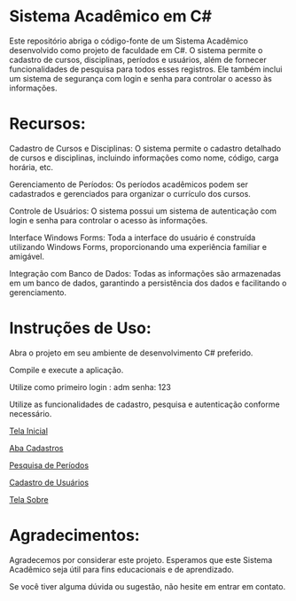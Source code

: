 # Sistema Acadêmico em C#

Este repositório abriga o código-fonte de um Sistema Acadêmico desenvolvido como projeto de faculdade em C#. 
O sistema permite o cadastro de cursos, disciplinas, períodos e usuários, além de fornecer funcionalidades de pesquisa para todos esses registros. 
Ele também inclui um sistema de segurança com login e senha para controlar o acesso às informações.

# Recursos:

Cadastro de Cursos e Disciplinas: O sistema permite o cadastro detalhado de cursos e disciplinas, incluindo informações como nome, código, carga horária, etc.

Gerenciamento de Períodos: Os períodos acadêmicos podem ser cadastrados e gerenciados para organizar o currículo dos cursos.

Controle de Usuários: O sistema possui um sistema de autenticação com login e senha para controlar o acesso às informações.

Interface Windows Forms: Toda a interface do usuário é construída utilizando Windows Forms, proporcionando uma experiência familiar e amigável.

Integração com Banco de Dados: Todas as informações são armazenadas em um banco de dados, garantindo a persistência dos dados e facilitando o gerenciamento.

# Instruções de Uso: 

Abra o projeto em seu ambiente de desenvolvimento C# preferido.

Compile e execute a aplicação.

Utilize como primeiro login : adm senha: 123

Utilize as funcionalidades de cadastro, pesquisa e autenticação conforme necessário.

[Tela Inicial](https://github.com/vxsk/Sistema-Acad-mico-em-C-/assets/71227147/8243d6e5-2708-40cc-b665-41c088a9c09d)

[Aba Cadastros](https://github.com/vxsk/Sistema-Acad-mico-em-C-/assets/71227147/53e40264-8574-4eda-90e6-8a05eac91bde)

[Pesquisa de Períodos](https://github.com/vxsk/Sistema-Acad-mico-em-C-/assets/71227147/0ac0948a-59bf-4f8f-a790-02f27bb02a2b)

[Cadastro de Usuários](https://github.com/vxsk/Sistema-Acad-mico-em-C-/assets/71227147/497be3fe-5540-42c6-9a84-0854cb909166)

[Tela Sobre](https://github.com/vxsk/Sistema-Acad-mico-em-C-/assets/71227147/3d787f7d-29ec-4a11-87b1-aefc8bb96fe8)


# Agradecimentos:

Agradecemos por considerar este projeto. Esperamos que este Sistema Acadêmico seja útil para fins educacionais e de aprendizado. 

Se você tiver alguma dúvida ou sugestão, não hesite em entrar em contato.
